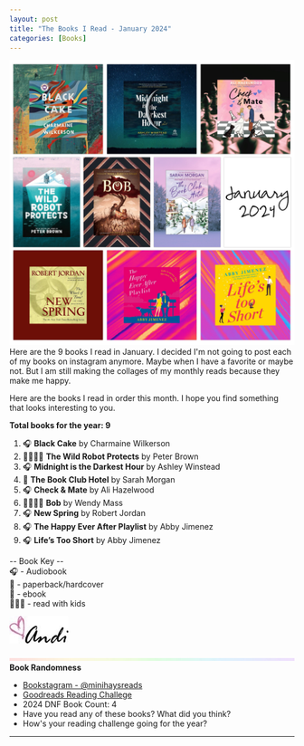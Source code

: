 ```yaml
---
layout: post
title: "The Books I Read - January 2024"
categories: [Books]
---
```

![books](/images/January2024Books.JPG)
Here are the 9 books I read in January. I decided I'm not going to post each of my books on instagram anymore. Maybe when I have a favorite or maybe not. But I am still making the collages of my monthly reads because they make me happy.

Here are the books I read in order this month. I hope you find something that looks interesting to you. 

**Total books for the year: 9**

1. 🎧 **Black Cake** by Charmaine Wilkerson
2. 📖👩‍👧‍👦 **The Wild Robot Protects** by Peter Brown
3. 🎧 **Midnight is the Darkest Hour** by Ashley Winstead
4. 📱 **The Book Club Hotel** by Sarah Morgan 
5. 🎧 **Check & Mate** by Ali Hazelwood
6. 📖👩‍👧‍👦 **Bob** by Wendy Mass
7. 🎧 **New Spring** by Robert Jordan
8. 🎧 **The Happy Ever After Playlist** by Abby Jimenez
9. 🎧 **Life’s Too Short** by Abby Jimenez

-- Book Key -- <br />
🎧 - Audiobook <br />
📖 - paperback/hardcover <br />
📱 - ebook <br />
👩‍👧‍👦 - read with kids 

![Andi](/images/andi.jpg)

![header](/images/SkinnyRainbow2.jpeg)
**Book Randomness**
- [Bookstagram - @minihaysreads](http://instagram.com/minihaysreads)
- [Goodreads Reading Challege](https://www.goodreads.com/user_challenges/48253141)
- 2024 DNF Book Count: 4
- Have you read any of these books? What did you think?
- How's your reading challenge going for the year?

----